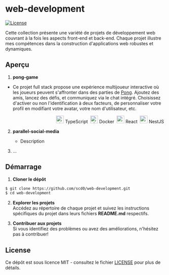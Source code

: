 # web-development

[![License](https://img.shields.io/badge/license-MIT-blue.svg)](LICENSE)

Cette collection présente une variété de projets de développement web couvrant à la fois les aspects front-end et back-end. Chaque projet illustre mes compétences dans la construction d'applications web robustes et dynamiques.

## Aperçu

1. **pong-game**  
- Ce projet full stack propose une expérience multijoueur interactive où les joueurs peuvent s'affronter dans des parties de [Pong](https://www.google.com/search?q=pong). Ajoutez des amis, lancez des défis, et communiquez via le chat intégré. Choisissez d'activer ou non l'identification à deux facteurs, de personnaliser votre profil en modifiant votre avatar, votre nom d'utilisateur, etc.

<p align="right">
   <img width="24" height="24" src="https://img.icons8.com/color/48/000000/typescript.png" alt="typescript" /> TypeScript&nbsp;
   <img width="24" height="24" src="https://img.icons8.com/fluency/48/docker.png" alt="docker"/> Docker&nbsp;
   <img width="24" height="24" src="https://img.icons8.com/external-tal-revivo-color-tal-revivo/24/external-react-a-javascript-library-for-building-user-interfaces-logo-color-tal-revivo.png" alt="react"/> React&nbsp;
   <img width="24" height="24" src="https://img.icons8.com/color/48/nestjs.png" alt="nestjs"/> NestJS&nbsp;
</p>

2. **parallel-social-media**
   - Description

3. ...

## Démarrage

1. **Cloner le dépôt**
```bash
$ git clone https://github.com/scd0/web-development.git
$ cd web-development
```

2. **Explorer les projets**  
Accédez au répertoire de chaque projet et suivez les instructions spécifiques du projet dans leurs fichiers **README.md** respectifs.

3. **Contribuer aux projets**  
Si vous identifiez des problèmes ou avez des améliorations, n'hésitez pas à contribuer!

## License

Ce dépôt est sous licence MIT - consultez le fichier [LICENSE](https://raw.githubusercontent.com/scd0/web-development/main/LICENSE) pour plus de détails.
